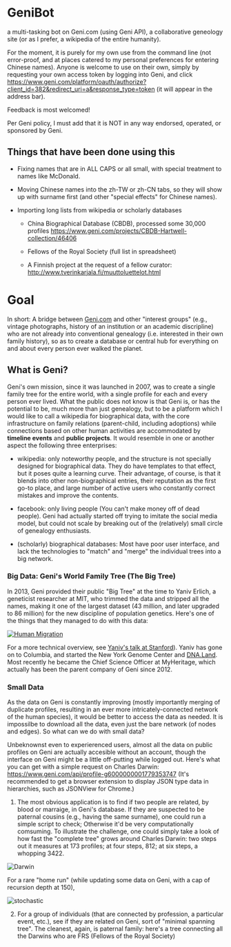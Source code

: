 # GeniBot
a multi-tasking bot on Geni.com (using Geni API), a collaborative geneology site (or as I prefer, a wikipedia of the entire humanity).

For the moment, it is purely for my own use from the command line (not error-proof, and at places catered to my personal preferences for entering Chinese names). Anyone is welcome to use on their own, simply by requesting your own access token by logging into Geni, and click https://www.geni.com/platform/oauth/authorize?client_id=382&redirect_uri=a&response_type=token (it will appear in the address bar).

Feedback is most welcomed!

Per Geni policy, I must add that it is NOT in any way endorsed, operated, or sponsored by Geni.

## Things that have been done using this

- Fixing names that are in ALL CAPS or all small, with special treatment to names like McDonald.

- Moving Chinese names into the zh-TW or zh-CN tabs, so they will show up with surname first (and other "special effects" for Chinese names).

- Importing long lists from wikipedia or scholarly databases

  - China Biographical Database (CBDB), processed some 30,000 profiles https://www.geni.com/projects/CBDB-Hartwell-collection/46406

  - Fellows of the Royal Society (full list in spreadsheet)

  - A Finnish project at the request of a fellow curator: http://www.tverinkarjala.fi/muuttoluettelot.html

# Goal

In short: A bridge between [Geni.com](https://www.geni.com) and other "interest groups" (e.g., vintage photographs, history of an institution or an academic discripline) who are not already into conventional genealogy (i.e. interested in their own family history), so as to create a database or central hub for everything on and about every person ever walked the planet.

## What is Geni?

Geni's own mission, since it was launched in 2007, was to create a single family tree for the entire world, with a single profile for each and every person ever lived. What the public does not know is that Geni is, or has the potential to be, much more than just genealogy, but to be a platform which I would like to call a wikipedia for biographical data, with the core infrastructure on family relations (parent-child, including adoptions) while connections based on other human activities are accommodated by **timeline events** and **public projects**. It would resemble in one or another aspect the following three enterprises:

- wikipedia: only noteworthy people, and the structure is not specially designed for biographical data. They do have templates to that effect, but it poses quite a learning curve. Their advantage, of course, is that it blends into other non-biographical entries, their reputation as the first go-to place, and large number of active users who constantly correct mistakes and improve the contents.

- facebook: only living people (You can't make money off of dead people). Geni had actually started off trying to imitate the social media model, but could not scale by breaking out of the (relatively) small circle of genealogy enthusiasts.

- (scholarly) biographical databases: Most have poor user interface, and lack the technologies to "match" and "merge" the individual trees into a big network.


### Big Data: Geni's World Family Tree (The Big Tree)

In 2013, Geni provided their public "Big Tree" at the time to Yaniv Erlich, a geneticist researcher at MIT, who trimmed the data and stripped all the names, making it one of the largest dataset (43 million, and later upgraded to 86 million) for the new discipline of population genetics. Here's one of the things that they managed to do with this data: 

[![Human Migration](https://img.youtube.com/vi/fNY_oZaH3Yo/0.jpg)](https://www.youtube.com/watch?v=fNY_oZaH3Yo)

For a more technical overview, see [Yaniv's talk at Stanford](https://www.youtube.com/watch?v=einceXlGYCg)). Yaniv has gone on to Columbia, and started the New York Genome Center and [DNA.Land](https://dna.land). Most recently he became the Chief Science Officer at MyHeritage, which actually has been the parent company of Geni since 2012.

### Small Data

As the data on Geni is constantly improving (mostly importantly merging of duplicate profiles, resulting in an ever more intricately-connected network of the human species), it would be better to access the data as needed. It is impossilbe to download all the data, even just the bare network (of nodes and edges). So what can we do with small data?

Unbeknownst even to experierenced users, almost all the data on public profiles on Geni are actually accesible without an account, though the interface on Geni might be a little off-putting while logged out. Here's what you can get with a simple request on Charles Darwin: https://www.geni.com/api/profile-g6000000001779353747
(It's recommended to get a browser extension to display JSON type data in hierarchies, such as JSONView for Chrome.)


1. The most obvious application is to find if two people are related, by blood or marraige, in Geni's database. If they are suspected to be paternal cousins (e.g., having the same surname), one could run a simple script to check; Otherwise it'd be very computationally comsuming. To illustrate the challenge, one could simply take a look of how fast the "complete tree" grows around Charles Darwin: two steps out it measures at 173 profiles; at four steps, 812; at six steps, a whopping 3422. 

![Darwin](Darwin.jpg)

For a rare "home run" (while updating some data on Geni, with a cap of recursion depth at 150),

![stochastic](stochastic.jpg)

2. For a group of individuals (that are connected by profession, a particular event, etc.), see if they are related on Geni, sort of "minimal spanning tree". The cleanest, again, is paternal family: here's a tree connecting all the Darwins who are FRS (Fellows of the Royal Society)
